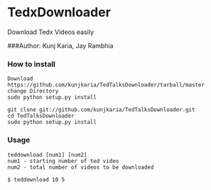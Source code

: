 TedxDownloader
==============

Download Tedx Videos easily

###Author: Kunj Karia, Jay Rambhia

### How to install
    
    Download https://github.com/kunjkaria/TedTalksDownloader/tarball/master
    change Directory
    sudo python setup.py install
    
    git clone git://github.com/kunjkaria/TedTalksDownloader.git
    cd TedTalksDownloader
    sudo python setup.py install
    
### Usage
 
    teddownload [num1] [num2]
    num1 - starting number of ted video
    num2 - total number of videos to be downloaded
    
    $ teddownload 10 5
